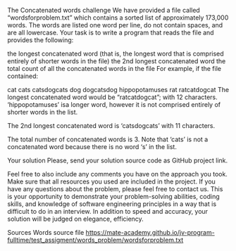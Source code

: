 The Concatenated words challenge
We have provided a file called “wordsforproblem.txt” which contains a sorted list of approximately 173,000 words. The words are listed one word per line, do not contain spaces, and are all lowercase. Your task is to write a program that reads the file and provides the following:

the longest concatenated word (that is, the longest word that is comprised entirely of shorter words in the file)
the 2nd longest concatenated word
the total count of all the concatenated words in the file
For example, if the file contained:

cat
cats
catsdogcats
dog
dogcatsdog
hippopotamuses
rat
ratcatdogcat
The longest concatenated word would be “ratcatdogcat”; with 12 characters. ‘hippopotamuses’ isa longer word, however it is not comprised entirely of shorter words in the list.

The 2nd longest concatenated word is ‘catsdogcats’ with 11 characters.

The total number of concatenated words is 3. Note that ‘cats’ is not a concatenated word because there is no word ‘s’ in the list.

Your solution
Please, send your solution source code as GitHub project link.

Feel free to also include any comments you have on the approach you took. Make sure that all resources you used are included in the project. If you have any questions about the problem, please feel free to contact us. This is your opportunity to demonstrate your problem-solving abilities, coding skills, and knowledge of software engineering principles in a way that is difficult to do in an interview. In addition to speed and accuracy, your solution will be judged on elegance, efficiency.

Sources
Words source file https://mate-academy.github.io/jv-program-fulltime/test_assigment/words_problem/wordsforproblem.txt